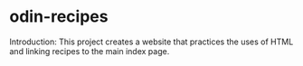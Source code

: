 # odin-recipes
Introduction: 
    This project creates a website that practices the uses of HTML and linking recipes to the main index page. 